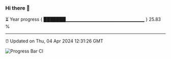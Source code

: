 ### Hi there 👋

⏳ Year progress { ███████▁▁▁▁▁▁▁▁▁▁▁▁▁▁▁▁▁▁▁▁▁▁▁ } 25.83 %

---

⏰ Updated on Thu, 04 Apr 2024 12:31:26 GMT

![Progress Bar CI](https://github.com/ZhaoGui/ZhaoGui/workflows/Progress%20Bar%20CI/badge.svg)
